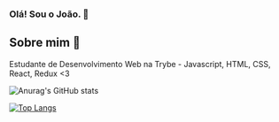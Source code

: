 ### Olá! Sou o João. 👋

## Sobre mim 👋

Estudante de Desenvolvimento Web na Trybe - Javascript, HTML, CSS, React, Redux <3

![Anurag's GitHub stats](https://github-readme-stats.vercel.app/api?username=JoaoGabrielVargas&show_icons=true&theme=gotham)

[![Top Langs](https://github-readme-stats.vercel.app/api/top-langs/?username=JoaoGabrielVargas)](https://github.com/anuraghazra/github-readme-stats)
<!--
**JoaoGabrielVargas/JoaoGabrielVargas** is a ✨ _special_ ✨ repository because its `README.md` (this file) appears on your GitHub profile.

Here are some ideas to get you started:

- 🔭 I’m currently working on ...
- 🌱 I’m currently learning ...
- 👯 I’m looking to collaborate on ...
- 🤔 I’m looking for help with ...
- 💬 Ask me about ...
- 📫 How to reach me: ...
- 😄 Pronouns: ...
- ⚡ Fun fact: ...
-->
